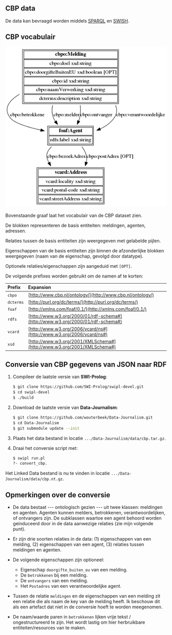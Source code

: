 CBP data
--------

De data kan bevraagd worden middels [SPARQL](http://cliopatria.lodlaundromat.d2s.labs.vu.nl/yasgui/index.html) en [SWISH](http://cliopatria.lodlaundromat.d2s.labs.vu.nl/swish/).

CBP vocabulair
--------------

![](https://raw.githubusercontent.com/wouterbeek/Data-Journalism/master/cbp/cbpo.png)
  
Bovenstaande graaf laat het vocabulair van de CBP dataset zien.

De blokken representeren de basis entiteiten: meldingen, agenten, adressen.

Relaties tussen de basis entiteiten zijn weergegeven met gelabelde pijlen.

Eigenschappen van de basis entiteiten zijn binnen de afzonderlijke blokken weergegeven (naam van de eigenschap, gevolgd door datatype).

Optionele relaties/eigenschappen zijn aangeduid met `[OPT]`.

De volgende prefixes worden gebruikt om de namen af te korten:

| Prefix    | Expansion                                                                      |
|:--------- |:------------------------------------------------------------------------------ |
| `cbpo`    | [http://www.cbp.nl/ontology/](http://www.cbp.nl/ontology/)                     |
| `dcterms` | [http://purl.org/dc/terms/](http://purl.org/dc/terms/)                         |
| `foaf`    | [http://xmlns.com/foaf/0.1/](http://xmlns.com/foaf/0.1/)                       |
| `rdfs`    | [http://www.w3.org/2000/01/rdf-schema#](http://www.w3.org/2000/01/rdf-schema#) |
| `vcard`   | [http://www.w3.org/2006/vcard/ns#](http://www.w3.org/2006/vcard/ns#)           |
| `xsd`     | [http://www.w3.org/2001/XMLSchema#](http://www.w3.org/2001/XMLSchema#)         |



Conversie van CBP gegevens van JSON naar RDF
--------------------------------------------

  1.  Compileer de laatste versie van **SWI-Prolog**:
      ```bash
      $ git clone https://github.com/SWI-Prolog/swipl-devel.git
      $ cd swipl-devel
      $ ./build
      ```
  
  2.  Download de laatste versie van **Data-Journalism**:
      ```bash
      $ git clone https://github.com/wouterbeek/Data-Journalism.git
      $ cd Data-Journalism
      $ git submodule update --init
      ```
      
  3.  Plaats het data bestand in locatie `.../Data-Journalism/data/cbp.tar.gz`.
  
  4.  Draai het conversie script met:
      ```bash
      $ swipl run.pl
      ?- convert_cbp.
      ```
  
  Het Linked Data bestand is nu te vinden in locatie
  `.../Data-Journalism/data/cbp.nt.gz`.



Opmerkingen over de conversie
-----------------------------

  * De data bestaat --- ontologisch gezien --- uit twee klassen: meldingen en agenten. Agenten kunnen melders, betrokkenen, verantwoordelijken, of ontvangers zijn. De subklassen waartoe een agent behoord worden geinduceerd door in de data aanwezige relaties (zie mijn volgende punt).

  * Er zijn drie soorten relaties in de data: (1) eigenschappen van een melding, (2) eigenschappen van een agent, (3) relaties tussen meldingen en agenten.

  * De volgende eigenschappen zijn optioneel:
    * Eigenschap `doorgifte_buiten_eu` van een melding.
    * De `betrokkenen` bij een melding.
    * De `ontvangers` van een melding.
    * Het `Postadres` van een verantwoordelijke agent.

  * Tussen de relatie `meldingen` en de eigenschappen van een melding zit een relatie die als naam de key van de melding heeft. Ik beschouw dit als een artefact dat niet in de conversie hoeft te worden meegenomen.

  * De naam/waarde paren in `betrokkenen` lijken vrije tekst / ongestructureerd te zijn. Het wordt lastig om hier herbruikbare entiteiten/resources van te maken.

